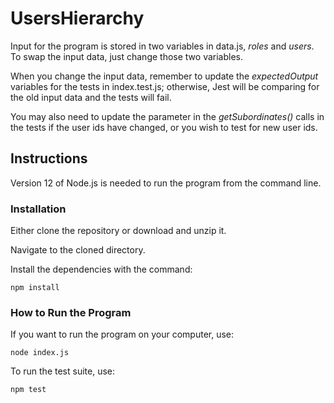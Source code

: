 # UsersHierarchy

Input for the program is stored in two variables in data.js, _roles_ and _users_. To swap the input data, just change those two variables.

When you change the input data, remember to update the _expectedOutput_ variables for the tests in index.test.js; otherwise, Jest will be comparing for the old input data and the tests will fail.

You may also need to update the parameter in the _getSubordinates()_ calls in the tests if the user ids have changed, or you wish to test for new user ids.

## Instructions

Version 12 of Node.js is needed to run the program from the command line.

### Installation

Either clone the repository or download and unzip it.

Navigate to the cloned directory.

Install the dependencies with the command:

`npm install`

### How to Run the Program

If you want to run the program on your computer, use:

`node index.js`

To run the test suite, use:

`npm test`
